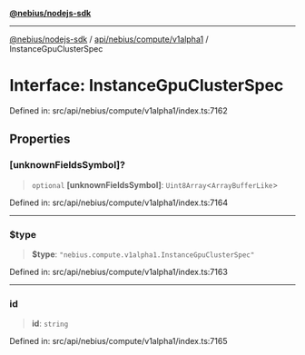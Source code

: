 [**@nebius/nodejs-sdk**](../../../../../README.md)

***

[@nebius/nodejs-sdk](../../../../../README.md) / [api/nebius/compute/v1alpha1](../README.md) / InstanceGpuClusterSpec

# Interface: InstanceGpuClusterSpec

Defined in: src/api/nebius/compute/v1alpha1/index.ts:7162

## Properties

### \[unknownFieldsSymbol\]?

> `optional` **\[unknownFieldsSymbol\]**: `Uint8Array`\<`ArrayBufferLike`\>

Defined in: src/api/nebius/compute/v1alpha1/index.ts:7164

***

### $type

> **$type**: `"nebius.compute.v1alpha1.InstanceGpuClusterSpec"`

Defined in: src/api/nebius/compute/v1alpha1/index.ts:7163

***

### id

> **id**: `string`

Defined in: src/api/nebius/compute/v1alpha1/index.ts:7165
